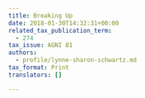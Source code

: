 ```yaml
---
title: Breaking Up
date: 2018-01-30T14:32:31+00:00
related_tax_publication_term:
  - 274
tax_issue: AGNI 81
authors:
  - profile/lynne-sharon-schwartz.md
tax_format: Print
translators: []

---
```

